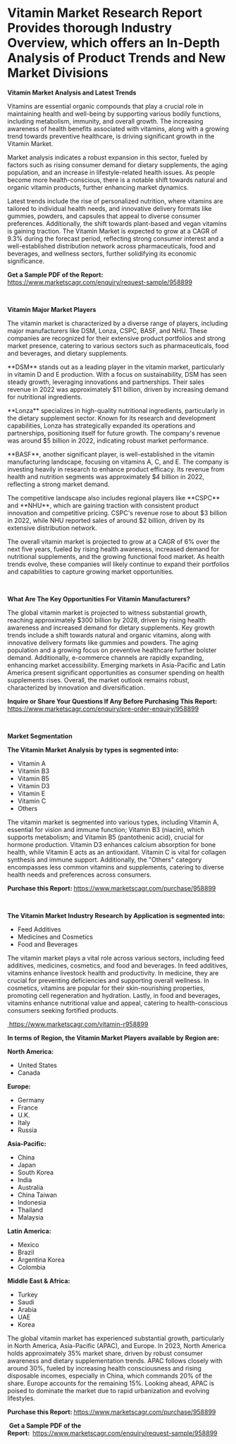 <p><h1>Vitamin Market Research Report Provides thorough Industry Overview, which offers an In-Depth Analysis of Product Trends and New Market Divisions</h1></p><p><strong>Vitamin Market Analysis and Latest Trends</strong></p>
<p><p>Vitamins are essential organic compounds that play a crucial role in maintaining health and well-being by supporting various bodily functions, including metabolism, immunity, and overall growth. The increasing awareness of health benefits associated with vitamins, along with a growing trend towards preventive healthcare, is driving significant growth in the Vitamin Market.</p><p>Market analysis indicates a robust expansion in this sector, fueled by factors such as rising consumer demand for dietary supplements, the aging population, and an increase in lifestyle-related health issues. As people become more health-conscious, there is a notable shift towards natural and organic vitamin products, further enhancing market dynamics.</p><p>Latest trends include the rise of personalized nutrition, where vitamins are tailored to individual health needs, and innovative delivery formats like gummies, powders, and capsules that appeal to diverse consumer preferences. Additionally, the shift towards plant-based and vegan vitamins is gaining traction. The Vitamin Market is expected to grow at a CAGR of 9.3% during the forecast period, reflecting strong consumer interest and a well-established distribution network across pharmaceuticals, food and beverages, and wellness sectors, further solidifying its economic significance.</p></p>
<p><strong>Get a Sample PDF of the Report:&nbsp;</strong> <a href="https://www.marketscagr.com/enquiry/request-sample/958899?utm_campaign=2106&utm_medium=2&utm_source=Github&utm_content=ia&utm_term=19042025&utm_id=vitamin">https://www.marketscagr.com/enquiry/request-sample/958899</a></p>
<p>&nbsp;</p>
<p><strong>Vitamin Major Market Players</strong></p>
<p><p>The vitamin market is characterized by a diverse range of players, including major manufacturers like DSM, Lonza, CSPC, BASF, and NHU. These companies are recognized for their extensive product portfolios and strong market presence, catering to various sectors such as pharmaceuticals, food and beverages, and dietary supplements.</p><p>**DSM** stands out as a leading player in the vitamin market, particularly in vitamin D and E production. With a focus on sustainability, DSM has seen steady growth, leveraging innovations and partnerships. Their sales revenue in 2022 was approximately $11 billion, driven by increasing demand for nutritional ingredients.</p><p>**Lonza** specializes in high-quality nutritional ingredients, particularly in the dietary supplement sector. Known for its research and development capabilities, Lonza has strategically expanded its operations and partnerships, positioning itself for future growth. The company's revenue was around $5 billion in 2022, indicating robust market performance.</p><p>**BASF**, another significant player, is well-established in the vitamin manufacturing landscape, focusing on vitamins A, C, and E. The company is investing heavily in research to enhance product efficacy. Its revenue from health and nutrition segments was approximately $4 billion in 2022, reflecting a strong market demand.</p><p>The competitive landscape also includes regional players like **CSPC** and **NHU**, which are gaining traction with consistent product innovation and competitive pricing. CSPC's revenue rose to about $3 billion in 2022, while NHU reported sales of around $2 billion, driven by its extensive distribution network.</p><p>The overall vitamin market is projected to grow at a CAGR of 6% over the next five years, fueled by rising health awareness, increased demand for nutritional supplements, and the growing functional food market. As health trends evolve, these companies will likely continue to expand their portfolios and capabilities to capture growing market opportunities.</p></p>
<p>&nbsp;</p>
<p><strong>What Are The Key Opportunities For Vitamin Manufacturers?</strong></p>
<p><p>The global vitamin market is projected to witness substantial growth, reaching approximately $300 billion by 2028, driven by rising health awareness and increased demand for dietary supplements. Key growth trends include a shift towards natural and organic vitamins, along with innovative delivery formats like gummies and powders. The aging population and a growing focus on preventive healthcare further bolster demand. Additionally, e-commerce channels are rapidly expanding, enhancing market accessibility. Emerging markets in Asia-Pacific and Latin America present significant opportunities as consumer spending on health supplements rises. Overall, the market outlook remains robust, characterized by innovation and diversification.</p></p>
<p><strong>Inquire or Share Your Questions If Any Before Purchasing This Report:</strong> <a href="https://www.marketscagr.com/enquiry/pre-order-enquiry/958899?utm_campaign=2106&utm_medium=2&utm_source=Github&utm_content=ia&utm_term=19042025&utm_id=vitamin">https://www.marketscagr.com/enquiry/pre-order-enquiry/958899</a></p>
<p>&nbsp;</p>
<p><strong>Market Segmentation</strong></p>
<p><strong>The Vitamin Market Analysis by types is segmented into:</strong></p>
<p><ul><li>Vitamin A</li><li>Vitamin B3</li><li>Vitamin B5</li><li>Vitamin D3</li><li>Vitamin E</li><li>Vitamin C</li><li>Others</li></ul></p>
<p><p>The vitamin market is segmented into various types, including Vitamin A, essential for vision and immune function; Vitamin B3 (niacin), which supports metabolism; and Vitamin B5 (pantothenic acid), crucial for hormone production. Vitamin D3 enhances calcium absorption for bone health, while Vitamin E acts as an antioxidant. Vitamin C is vital for collagen synthesis and immune support. Additionally, the "Others" category encompasses less common vitamins and supplements, catering to diverse health needs and preferences across consumers.</p></p>
<p><strong>Purchase this Report:&nbsp;</strong><a href="https://www.marketscagr.com/purchase/958899?utm_campaign=2106&utm_medium=2&utm_source=Github&utm_content=ia&utm_term=19042025&utm_id=vitamin">https://www.marketscagr.com/purchase/958899</a></p>
<p>&nbsp;</p>
<p><strong>The Vitamin Market Industry Research by Application is segmented into:</strong></p>
<p><ul><li>Feed Additives</li><li>Medicines and Cosmetics</li><li>Food and Beverages</li></ul></p>
<p><p>The vitamin market plays a vital role across various sectors, including feed additives, medicines, cosmetics, and food and beverages. In feed additives, vitamins enhance livestock health and productivity. In medicine, they are crucial for preventing deficiencies and supporting overall wellness. In cosmetics, vitamins are popular for their skin-nourishing properties, promoting cell regeneration and hydration. Lastly, in food and beverages, vitamins enhance nutritional value and appeal, catering to health-conscious consumers seeking fortified products.</p></p>
<p><a href="https://www.marketscagr.com/vitamin-r958899?utm_campaign=2106&utm_medium=2&utm_source=Github&utm_content=ia&utm_term=19042025&utm_id=vitamin">&nbsp;https://www.marketscagr.com/vitamin-r958899</a></p>
<p><strong>In terms of Region, the Vitamin Market Players available by Region are:</strong></p>
<p>
    <p> <strong> North America: </strong>
        <ul>
            <li>United States</li>
            <li>Canada</li>
        </ul>
        </p> 
    <p> <strong> Europe: </strong>
        <ul>
            <li>Germany</li>
            <li>France</li>
            <li>U.K.</li>
            <li>Italy</li>
            <li>Russia</li>
        </ul>
        </p> 
    <p> <strong> Asia-Pacific: </strong>
        <ul>
            <li>China</li>
            <li>Japan</li>
            <li>South Korea</li>
            <li>India</li>
            <li>Australia</li>
            <li>China Taiwan</li>
            <li>Indonesia</li>
            <li>Thailand</li>
            <li>Malaysia</li>
        </ul>
        </p> 
    <p> <strong> Latin America: </strong>
        <ul>
            <li>Mexico</li>
            <li>Brazil</li>
            <li>Argentina Korea</li>
            <li>Colombia</li>
        </ul>
        </p> 
    <p> <strong> Middle East & Africa: </strong>
        <ul>
            <li>Turkey</li>
            <li>Saudi</li>
            <li>Arabia</li>
            <li>UAE</li>
            <li>Korea</li>
        </ul>
    </p>
    </p>
<p><p>The global vitamin market has experienced substantial growth, particularly in North America, Asia-Pacific (APAC), and Europe. In 2023, North America holds approximately 35% market share, driven by robust consumer awareness and dietary supplementation trends. APAC follows closely with around 30%, fueled by increasing health consciousness and rising disposable incomes, especially in China, which commands 20% of the share. Europe accounts for the remaining 15%. Looking ahead, APAC is poised to dominate the market due to rapid urbanization and evolving lifestyles.</p></p>
<p><strong>Purchase this Report: </strong><a href="https://www.marketscagr.com/purchase/958899?utm_campaign=2106&utm_medium=2&utm_source=Github&utm_content=ia&utm_term=19042025&utm_id=vitamin">https://www.marketscagr.com/purchase/958899</a></p>
<p>&nbsp;<strong>Get a Sample PDF of the Report:&nbsp;&nbsp;</strong><a href="https://www.marketscagr.com/enquiry/request-sample/958899?utm_campaign=2106&utm_medium=2&utm_source=Github&utm_content=ia&utm_term=19042025&utm_id=vitamin">https://www.marketscagr.com/enquiry/request-sample/958899</a></p>
<p><strong></strong></p>
<p><p></p><p></p><p></p></p>